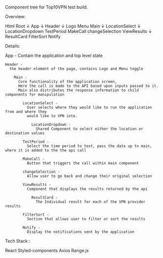 Component tree for Top10VPN test build.

Overview:

Html Root
  ↓
  App
    ↓
    Header
      ↓
      Logo
      Menu
    Main
      ↓
      LocationSelect
        ↓
        LocationDropdown
      TestPeriod
      MakeCall
      changeSelection
      ViewResults
        ↓
        ResultCard
      FilterSort
    Notify

Details:

App -
  Contain the application and top level state

    Header -
      the header element of the page, contains Logo and Menu toggle

        Main -
          Core functionality of the application screen,
          Here the call is made to the API based upon inputs passed to it.
          Main also distributes the response information to child components for manipulation

            LocationSelect -
              User selects where they would like to run the application from and where they
              would like to VPN into.

                LocationDropdown -
                  Shared Component to select either the location or destination values

            TestPeriod -
              Select the time period to test, pass the data up to main, where it is added to the the api call

            MakeCall -
              Button that triggers the call within main component

            changeSelection -
              Allow user to go back and change their original selection

            ViewResults -
              Component that displays the results returned by the api

                ResultCard -
                  The Individual result for each of the VPN provider results

            FilterSort -
              Section that allows user to filter or sort the results

            Notify -
              Display the notifications sent by the application


Tech Stack :

React
Styled-components
Axios
Range.js
